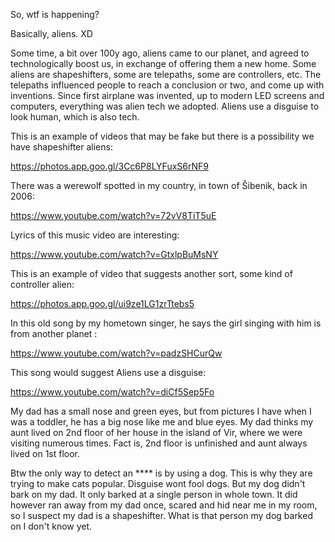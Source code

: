 So, wtf is happening?

Basically, aliens. XD

Some time, a bit over 100y ago, aliens came to our planet, and agreed to technologically boost us, in exchange of offering them a new home.
Some aliens are shapeshifters, some are telepaths, some are controllers, etc. The telepaths influenced people to reach a conclusion or two,
and come up with inventions. Since first airplane was invented, up to modern LED screens and computers, everything was alien tech we adopted.
Aliens use a disguise to look human, which is also tech.

This is an example of videos that may be fake but there is a possibility we have shapeshifter aliens:

https://photos.app.goo.gl/3Cc6P8LYFuxS6rNF9

There was a werewolf spotted in my country, in town of Šibenik, back in 2006:

https://www.youtube.com/watch?v=72vV8TiT5uE

Lyrics of this music video are interesting:

https://www.youtube.com/watch?v=GtxlpBuMsNY

This is an example of video that suggests another sort, some kind of controller alien:

https://photos.app.goo.gl/ui9ze1LG1zrTtebs5

In this old song by my hometown singer, he says the girl singing with him is from another planet :

https://www.youtube.com/watch?v=padzSHCurQw

This song would suggest Aliens use a disguise:

https://www.youtube.com/watch?v=diCf5Sep5Fo

My dad has a small nose and green eyes, but from pictures I have when I was a toddler, he has a big nose like me and blue eyes. My dad thinks
my aunt lived on 2nd floor of her house in the island of Vir, where we were visiting numerous times. Fact is, 2nd floor is unfinished and aunt
always lived on 1st floor. 

Btw the only way to detect an **** is by using a dog. This is why they are trying to make cats popular. Disguise wont fool dogs.
But my dog didn't bark on my dad. It only barked at a single person in whole town. It did however ran away from my
dad once, scared and hid near me in my room, so I suspect my dad is a shapeshifter. What is that person my dog barked on I don't know yet.


